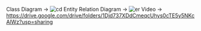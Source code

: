 Class Diagram -> ![cd](https://github.com/user-attachments/assets/cc6a8cec-5dd3-4f4f-b3b5-5f2cf08c28a2)
Entity Relation Diagram -> ![er](https://github.com/user-attachments/assets/52accb0c-d4b2-431f-b629-b8e2d0632e34)
Video -> https://drive.google.com/drive/folders/1Djd737XDdCmeqcUhys0cTE5y5NKcAlWz?usp=sharing

